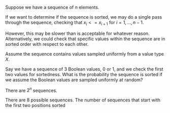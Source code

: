 



Suppose we have a sequence of $n$ elements.

If we want to determine if the sequence is sorted, we may do a single pass
through the sequence, checking that $x_i <= x_{i+1}$ for $i=1,...,n-1$.

However, this may be slower than is acceptable for whatever reason.
Alternatively, we could check that specific values within the sequence are in
sorted order with respect to each other.

Assume the sequence contains values sampled uniformly from a value type $X$.

Say we have a sequence of $3$ Boolean values, $0$ or $1$, and we check the
first two values for sortedness. What is the probability the sequence is sorted
if we assume the Boolean values are sampled uniformly at random?

There are $2^n$ sequences.

There are $8$ possible sequences. The number of sequences that start with the
first two positions sorted
